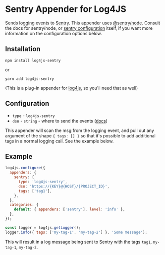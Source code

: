 # Sentry Appender for Log4JS

Sends logging events to [Sentry](https://www.sentry.io). This appender uses [@sentry/node](https://www.npmjs.com/package/@sentry/node). Consult the docs for sentry/node, or [sentry configuration](https://docs.sentry.io/platforms/node/configuration/options/) itself, if you want more information on the configuration options below.

## Installation

`npm install log4js-sentry`

or

`yarn add log4js-sentry`

(This is a plug-in appender for [log4js](https://log4js-node.github.io/log4js-node/), so you'll need that as well)

## Configuration

- `type` - `log4js-sentry`
- `dsn` - `string` - where to send the events ([docs](https://docs.sentry.io/platforms/node/configuration/options/#dsn))

This appender will scan the msg from the logging event, and pull out any argument of the
shape `{ tags: [] }` so that it's possible to add additional tags in a normal logging call. See the example below.

## Example

```javascript
log4js.configure({
  appenders: {
    sentry: {
      type: 'log4js-sentry',
      dsn: 'https://{KEY}@{HOST}/{PROJECT_ID}',
      tags: ['tag1'],
    },
  },
  categories: {
    default: { appenders: ['sentry'], level: 'info' },
  },
});

const logger = log4js.getLogger();
logger.info({ tags: ['my-tag-1', 'my-tag-2'] }, 'Some message');
```

This will result in a log message being sent to Sentry with the tags `tag1`, `my-tag-1`, `my-tag-2`.
